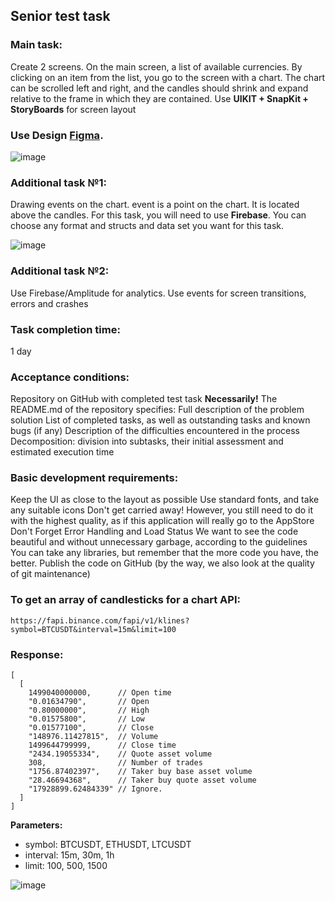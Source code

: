 ## Senior test task 

### Main task:
Create 2 screens. On the main screen, a list of available currencies. By clicking on an item from the list, you go to the screen with a chart.
The chart can be scrolled left and right, and the candles should shrink and expand relative to the frame in which they are contained.
Use **UIKIT + SnapKit + StoryBoards** for screen layout


### Use Design [Figma](https://www.figma.com/file/uVCfFE9Jylx3UteucIbH8i/Candlestick-Chart-Test?node-id=408%3A123).

![image](https://user-images.githubusercontent.com/29371921/175809761-263f4fc7-e918-4884-9ba6-5debb4a7b72d.png)

### Additional task №1:
Drawing events on the chart. event is a point on the chart. It is located above the candles.
For this task, you will need to use **Firebase**. You can choose any format and structs and data set you want for this task.

![image](https://user-images.githubusercontent.com/29371921/175809836-08f29925-7ade-4e4a-a218-1aae0c377cd2.png)

### Additional task №2:
Use Firebase/Amplitude for analytics.
Use events for screen transitions, errors and crashes

### Task completion time:
1 day

### Acceptance conditions:
Repository on GitHub with completed test task
**Necessarily!** The README.md of the repository specifies:
Full description of the problem solution
List of completed tasks, as well as outstanding tasks and known bugs (if any)
Description of the difficulties encountered in the process
Decomposition: division into subtasks, their initial assessment and estimated execution time

### Basic development requirements:
Keep the UI as close to the layout as possible
Use standard fonts, and take any suitable icons
Don't get carried away! However, you still need to do it with the highest quality, as if this application will really go to the AppStore
Don't Forget Error Handling and Load Status
We want to see the code beautiful and without unnecessary garbage, according to the guidelines
You can take any libraries, but remember that the more code you have, the better.
Publish the code on GitHub (by the way, we also look at the quality of git maintenance)

### To get an array of candlesticks for a chart API:
```
https://fapi.binance.com/fapi/v1/klines?symbol=BTCUSDT&interval=15m&limit=100
```

### Response:
```
[
  [
    1499040000000,      // Open time
    "0.01634790",       // Open
    "0.80000000",       // High
    "0.01575800",       // Low
    "0.01577100",       // Close
    "148976.11427815",  // Volume
    1499644799999,      // Close time
    "2434.19055334",    // Quote asset volume
    308,                // Number of trades
    "1756.87402397",    // Taker buy base asset volume
    "28.46694368",      // Taker buy quote asset volume
    "17928899.62484339" // Ignore.
  ]
]
```
**Parameters:**
- symbol: BTCUSDT, ETHUSDT, LTCUSDT
- interval: 15m, 30m, 1h
- limit: 100, 500, 1500

![image](https://user-images.githubusercontent.com/29371921/175809851-7bf28f3d-f9be-40b3-9a65-e3ab535849ef.png)

